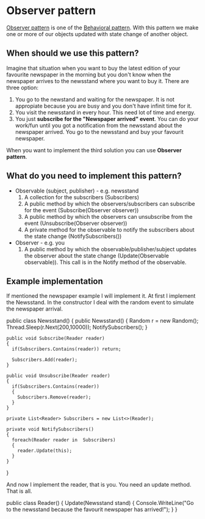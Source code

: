 # Observer pattern
[Observer pattern](https://en.wikipedia.org/wiki/Observer_pattern) is one of the [Behavioral pattern](https://en.wikipedia.org/wiki/Behavioral_pattern). With this pattern we make one or more of our objects updated with state change of another object.

## When should we use this pattern?
Imagine that situation when you want to buy the latest edition of your favourite newspaper in the morning but you don't know when the newspaper arrives to the newsstand where you want to buy it.
There are three option:
1. You go to the newstand and waiting for the newspaper. It is not appropiate because you are busy and you don't have infinit time for it.
2. You visit the newsstand in every hour. This need lot of time and energy.
3. You just **subscribe for the "Newspaper arrived" event**. You can do your work/fun until you got a notification from the newsstand about the newspaper arrived. You go to the newsstand and buy your favourit newspaper.

When you want to implement the third solution you can use **Observer pattern**.

## What do you need to implement this pattern?
* Observable (subject, publisher) - e.g. newsstand
  1. A collection for the subscribers (Subscribers)
  2. A public method by which the observers/subscribers can subscribe for the event (Subscribe(Observer observer))
  3. A public method by which the observers can unsubscribe from the event (Unsubscribe(Observer observer))
  4. A private method for the observable to notify the subscribers about the state change (NotifySubscribers())
* Observer - e.g. you
  1. A public method by which the observable/publisher/subject updates the observer about the state change (Update(Observable observable)). This call is in the Notify method of the observable.

## Example implementation
If mentioned the newspaper example I will implement it.
At first I implement the Newsstand. In the constructor I deal with the random event to simulate the newspaper arrival.

  public class Newsstand()
  {
    public Newsstand()
    {
      Random r = new Random();
      Thread.Sleep(r.Next(200,10000));
      NotifySubscribers();
    }
  
    public void Subscribe(Reader reader)
    {
      if(Subscribers.Contains(reader)) return;
      
      Subscribers.Add(reader);
    }
    
    public void Unsubscribe(Reader reader)
    {
      if(Subscribers.Contains(reader))
      {
        Subscribers.Remove(reader);
      }
    }
    
    private List<Reader> Subscribers = new List<>(Reader);
    
    private void NotifySubscribers()
    {
      foreach(Reader reader in  Subscribers)
      {
        reader.Update(this);
      }
    }
  }

And now I implement the reader, that is you. You need an update method. That is all.

  public class Reader()
  {
    Update(Newsstand stand)
    {
      Console.WriteLine("Go to the newsstand because the favourit newspaper has arrived!");
    }
  }
